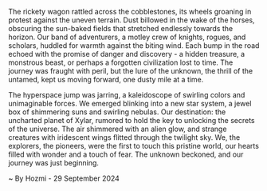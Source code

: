 
The rickety wagon rattled across the cobblestones, its wheels groaning in protest against the uneven terrain. Dust billowed in the wake of the horses, obscuring the sun-baked fields that stretched endlessly towards the horizon.  Our band of adventurers, a motley crew of knights, rogues, and scholars, huddled for warmth against the biting wind. Each bump in the road echoed with the promise of danger and discovery - a hidden treasure, a monstrous beast, or perhaps a forgotten civilization lost to time.  The journey was fraught with peril, but the lure of the unknown, the thrill of the untamed, kept us moving forward, one dusty mile at a time. 

The hyperspace jump was jarring, a kaleidoscope of swirling colors and unimaginable forces. We emerged blinking into a new star system, a jewel box of shimmering suns and swirling nebulas.  Our destination: the uncharted planet of Xylar, rumored to hold the key to unlocking the secrets of the universe.  The air shimmered with an alien glow, and strange creatures with iridescent wings flitted through the twilight sky.  We, the explorers, the pioneers, were the first to touch this pristine world, our hearts filled with wonder and a touch of fear. The unknown beckoned, and our journey was just beginning. 

~ By Hozmi - 29 September 2024
